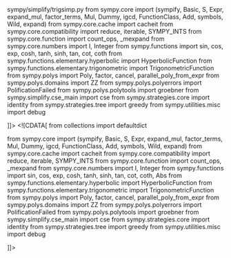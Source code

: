 <change>
<file change-number-for-this-file="1">sympy/simplify/trigsimp.py</file>
<original line-count="10" no-ellipsis="true"><![CDATA[
from collections import defaultdict

from sympy.core import (sympify, Basic, S, Expr, expand_mul, factor_terms,
    Mul, Dummy, igcd, FunctionClass, Add, symbols, Wild, expand)
from sympy.core.cache import cacheit
from sympy.core.compatibility import reduce, iterable, SYMPY_INTS
from sympy.core.function import count_ops, _mexpand
from sympy.core.numbers import I, Integer
from sympy.functions import sin, cos, exp, cosh, tanh, sinh, tan, cot, coth
from sympy.functions.elementary.hyperbolic import HyperbolicFunction
from sympy.functions.elementary.trigonometric import TrigonometricFunction
from sympy.polys import Poly, factor, cancel, parallel_poly_from_expr
from sympy.polys.domains import ZZ
from sympy.polys.polyerrors import PolificationFailed
from sympy.polys.polytools import groebner
from sympy.simplify.cse_main import cse
from sympy.strategies.core import identity
from sympy.strategies.tree import greedy
from sympy.utilities.misc import debug


]]></original>
<modified no-ellipsis="true"><![CDATA[
from collections import defaultdict

from sympy.core import (sympify, Basic, S, Expr, expand_mul, factor_terms,
    Mul, Dummy, igcd, FunctionClass, Add, symbols, Wild, expand)
from sympy.core.cache import cacheit
from sympy.core.compatibility import reduce, iterable, SYMPY_INTS
from sympy.core.function import count_ops, _mexpand
from sympy.core.numbers import I, Integer
from sympy.functions import sin, cos, exp, cosh, tanh, sinh, tan, cot, coth, Abs
from sympy.functions.elementary.hyperbolic import HyperbolicFunction
from sympy.functions.elementary.trigonometric import TrigonometricFunction
from sympy.polys import Poly, factor, cancel, parallel_poly_from_expr
from sympy.polys.domains import ZZ
from sympy.polys.polyerrors import PolificationFailed
from sympy.polys.polytools import groebner
from sympy.simplify.cse_main import cse
from sympy.strategies.core import identity
from sympy.strategies.tree import greedy
from sympy.utilities.misc import debug


]]></modified>
</change>